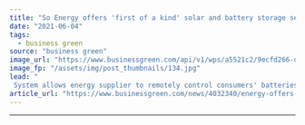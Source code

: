 ```yaml
---
title: "So Energy offers 'first of a kind' solar and battery storage service to customers"
date: "2021-06-04"
tags: 
  - business green
source: "business green"
image_url: "https://www.businessgreen.com/api/v1/wps/a5521c2/9ecfd266-d79d-4472-b75f-cc869ddd362c/3/so-energy-185x114.jpg"
image_fp: "/assets/img/post_thumbnails/134.jpg"
lead: "
 System allows energy supplier to remotely control consumers' batteries to optimise their use in order to boost efficiencies, savings and drive down CO2 ..."
article_url: "https://www.businessgreen.com/news/4032340/energy-offers-solar-battery-storage-service-customers"
---
```


---
